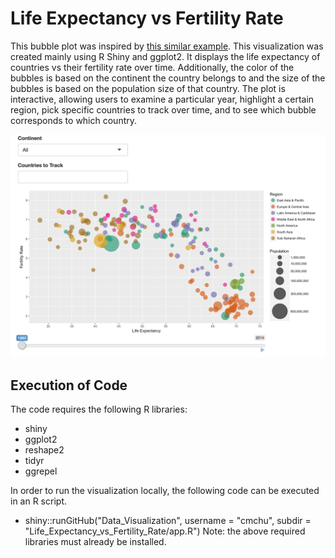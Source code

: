 # Life Expectancy vs Fertility Rate

This bubble plot was inspired by [this similar example](https://www.google.com/publicdata/explore?ds=d5bncppjof8f9_&ctype=b&strail=false&nselm=s&met_x=sp_dyn_le00_in&scale_x=lin&ind_x=false&met_y=sp_dyn_tfrt_in&scale_y=lin&ind_y=false&met_s=sp_pop_totl&scale_s=lin&ind_s=false&dimp_c=country:region&ifdim=country&iconSize=0.5&uniSize=0.035#!ctype=b&strail=false&bcs=d&nselm=s&met_x=sp_dyn_le00_in&scale_x=lin&ind_x=false&met_y=sp_dyn_tfrt_in&scale_y=lin&ind_y=false&met_s=sp_pop_totl&scale_s=lin&ind_s=false&dimp_c=country:region&ifdim=country&pit=-307213200000&hl=en_US&dl=en_US&ind=false). This visualization was created mainly using R Shiny and ggplot2. It displays the life expectancy of countries vs their fertility rate over time. Additionally, the color of the bubbles is based on the continent the country belongs to and the size of the bubbles is based on the population size of that country. The plot is interactive, allowing users to examine a particular year, highlight a certain region, pick specific countries to track over time, and to see which bubble corresponds to which country.

![alt tag](screenshot.png)

## Execution of Code
The code requires the following R libraries:
- shiny
- ggplot2
- reshape2
- tidyr
- ggrepel

In order to run the visualization locally, the following code can be executed in an R script.
- shiny::runGitHub("Data_Visualization", username = "cmchu", subdir = "Life_Expectancy_vs_Fertility_Rate/app.R")
Note: the above required libraries must already be installed.
